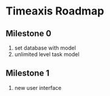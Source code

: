 # Timeaxis Roadmap

## Milestone 0
1. set database with model
2. unlimited level task model

## Milestone 1
1. new user interface